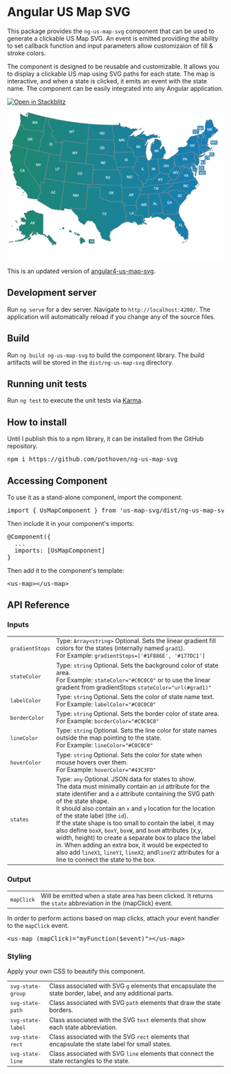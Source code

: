 # Angular US Map SVG

This package provides the `ng-us-map-svg` component that can be used to generate a clickable US Map SVG.  An event is emitted providing the ability to set callback function and input parameters allow customizaion of fill & stroke colors. 

The component is designed to be reusable and customizable. It allows you to display a clickable US map using SVG paths for each state. The map is interactive, and when a state is clicked, it emits an event with the state name. The component can be easily integrated into any Angular application.

[![Open in Stackblitz](https://developer.stackblitz.com/img/open_in_stackblitz.svg)](https://stackblitz.com/github/pothoven/angular-us-map-svg)

![usmap](/src/assets/screenshot.png)

This is an updated version of [angular4-us-map-svg](https://github.com/bharat20185/angular4-us-map-svg).

## Development server

Run `ng serve` for a dev server. Navigate to `http://localhost:4200/`. The application will automatically reload if you change any of the source files.

## Build

Run `ng build ng-us-map-svg` to build the component library. The build artifacts will be stored in the `dist/ng-us-map-svg` directory.

## Running unit tests

Run `ng test` to execute the unit tests via [Karma](https://karma-runner.github.io).

## How to install

Until I publish this to a npm library, it can be installed from the GitHub repository.

<pre>npm i https://github.com/pothoven/ng-us-map-svg</pre>

## Accessing Component

To use it as a stand-alone component, import the component:

<pre>import { UsMapComponent } from 'us-map-svg/dist/ng-us-map-svg';</pre>

Then include it in your component's imports:

<pre>
@Component({
  ...
  imports: [UsMapComponent]
}
</pre>

Then add it to the component's template:
<pre>&lt;us-map&gt;&lt;/us-map&gt;</pre>

## API Reference

### Inputs

|||
|-|-|
| `gradientStops`  | Type: `Array<string>` Optional. Sets the linear gradient fill colors for the states (internally named `grad1`).<br>For Example: `gradientStops=['#1F886E', '#177DC1']`     |
| `stateColor`     | Type: `string` Optional. Sets the background color of state area.<br>For Example: `stateColor="#C0C0C0"` or to use the linear gradient from gradientStops `stateColor="url(#grad1)"` |
| `labelColor`     | Type: `string` Optional. Sets the color of state name text.<br>For Example: `labelColor="#C0C0C0"`       |
| `borderColor`    | Type: `string` Optional. Sets the border color of state area.<br>For Example: `borderColor="#C0C0C0"`     |
| `lineColor`      | Type: `string` Optional. Sets the line color for state names outside the map pointing to the state.<br>For Example: `lineColor="#C0C0C0"`     |
| `hoverColor`     | Type: `string` Optional. Sets the color for state when mouse hovers over them.<br>For Example: `hoverColor="#43C3FD"`     |
| `states`     | Type: `any` Optional. JSON data for states to show.<br>The data must minimally contain an `id` attribute for the state identifier and a `d` attribute containing the SVG path of the state shape.<br>It should also contain an `x` and `y` location for the location of the state label (the `id`).<br>If the state shape is too small to contain the label, it may also define `boxX`, `boxY`, `boxW`, and `boxH` attributes (x,y, width, height) to create a separate box to place the label in. When adding an extra box, it would be expected to also add `lineX1`, `lineY1`, `lineX2`, and`lineY2` attributes for a line to connect the state to the box.       |


### Output

|||
|-|-|
| `mapClick`  | Will be emitted when a state area has been clicked. It returns the `state` abbreviation in the (mapClick) event. |

In order to perform actions based on map clicks, attach your event handler to the `mapClick` event.

<pre>&lt;us-map (mapClick)="myFunction($event)"&gt;&lt;/us-map&gt;</pre>

### Styling

Apply your own CSS to beautify this component.

|||
|-|-|
| `svg-state-group`  | Class associated with SVG `g` elements that encapsulate the state border, label, and any additional parts. |
| `svg-state-path`   | Class associated with SVG `path` elements that draw the state borders. |
| `svg-state-label`  | Class associated with the SVG `text` elements that show each state abbreviation.  |
| `svg-state-rect`   | Class associated with the SVG `rect` elements that encapsulate the state label for small states. |
| `svg-state-line`   | Class associated with SVG `line` elements that connect the state rectangles to the state. |


